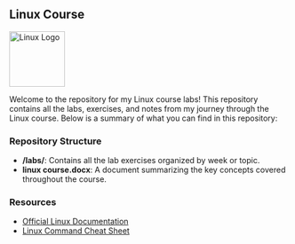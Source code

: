 ## Linux Course

<img src="https://upload.wikimedia.org/wikipedia/commons/a/af/Tux.png" alt="Linux Logo" width="100">

Welcome to the repository for my Linux course labs! This repository contains all the labs, exercises, and notes from my journey through the Linux course. Below is a summary of what you can find in this repository:

### Repository Structure

- **/labs/**: Contains all the lab exercises organized by week or topic.
- **linux course.docx**: A document summarizing the key concepts covered throughout the course.


### Resources

- [Official Linux Documentation](https://www.kernel.org/doc/html/latest/)
- [Linux Command Cheat Sheet](https://www.linuxtrainingacademy.com/linux-commands-cheat-sheet/)
